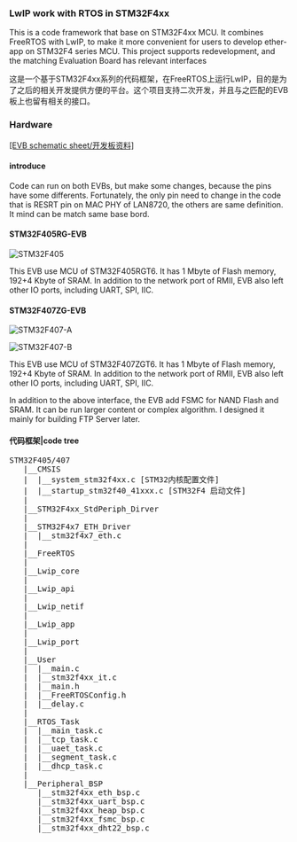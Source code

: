 <h3>LwIP work with RTOS in STM32F4xx</h3>
<p>This is a code framework that base on STM32F4xx MCU. It combines FreeRTOS with LwIP, to make it more convenient for users to develop ether-app on STM32F4 series MCU. This project supports redevelopment, and the matching Evaluation Board has relevant interfaces</p>
<p>这是一个基于STM32F4xx系列的代码框架，在FreeRTOS上运行LwIP，目的是为了之后的相关开发提供方便的平台。这个项目支持二次开发，并且与之匹配的EVB板上也留有相关的接口。</p>
<h3>Hardware</h3> 
<a href="http://www.developerlab.cn/">[EVB schematic sheet/开发板资料]</a><br>
<h4>introduce</h4>
<p>Code can run on both EVBs, but make some changes, because the pins have some differents. Fortunately, the only pin need to change in the code that is RESRT pin on MAC PHY of LAN8720, the others are same definition. It mind can be match same base bord.</p>
<h4>STM32F405RG-EVB</h4>

![STM32F405](https://github.com/laneston/Pictures/blob/master/STM32F405EVB.jpg)

<p>This EVB use MCU of STM32F405RGT6. It has 1 Mbyte of Flash memory, 192+4 Kbyte of SRAM. In addition to the network port of RMII, EVB also left other IO ports, including UART, SPI, IIC.

</p>

<h4>STM32F407ZG-EVB</h4>

![STM32F407-A](https://github.com/laneston/Pictures/blob/master/STM32F407EVB.jpg)

![STM32F407-B](https://github.com/laneston/Pictures/blob/master/STM32F407EVB-B.jpg)

<P>This EVB use MCU of STM32F407ZGT6.  It has 1 Mbyte of Flash memory, 192+4 Kbyte of SRAM. In addition to the network port of RMII, EVB also left other IO ports, including UART, SPI, IIC.</P>
<p>In addition to the above interface, the EVB add FSMC for NAND Flash and SRAM. It can be run larger content or complex algorithm. I designed it mainly for building FTP Server later.</p>

<h4>代码框架|code tree</h4>
<PRE>
STM32F405/407
   |__CMSIS
   |  |__system_stm32f4xx.c [STM32内核配置文件]
   |  |__startup_stm32f40_41xxx.c [STM32F4 启动文件]
   |
   |__STM32F4xx_StdPeriph_Dirver
   |
   |__STM32F4x7_ETH_Driver
   |  |__stm32f4x7_eth.c
   |
   |__FreeRTOS
   |
   |__Lwip_core
   |
   |__Lwip_api
   |
   |__Lwip_netif
   |
   |__Lwip_app
   |
   |__Lwip_port
   |
   |__User
   |  |__main.c
   |  |__stm32f4xx_it.c
   |  |__main.h
   |  |__FreeRTOSConfig.h
   |  |__delay.c
   |
   |__RTOS_Task
   |  |__main_task.c
   |  |__tcp_task.c
   |  |__uaet_task.c
   |  |__segment_task.c
   |  |__dhcp_task.c
   |
   |__Peripheral_BSP
      |__stm32f4xx_eth_bsp.c
      |__stm32f4xx_uart_bsp.c
      |__stm32f4xx_heap_bsp.c
      |__stm32f4xx_fsmc_bsp.c
      |__stm32f4xx_dht22_bsp.c

</PRE>
